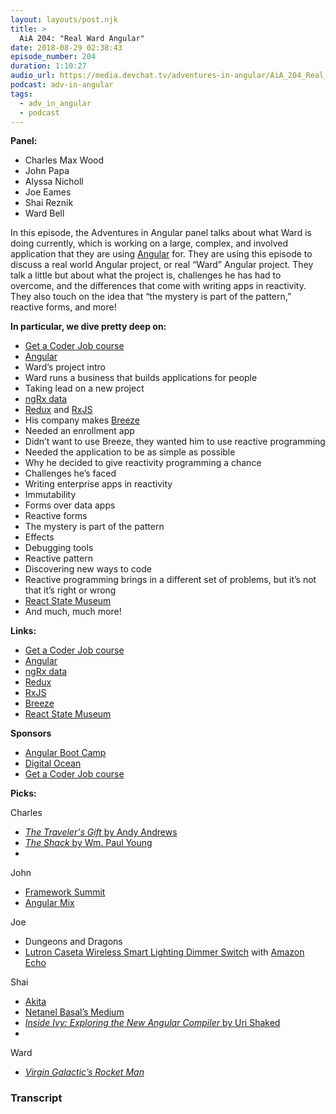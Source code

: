 ```yaml
---
layout: layouts/post.njk
title: >
  AiA 204: "Real Ward Angular"
date: 2018-08-29 02:38:43
episode_number: 204
duration: 1:10:27
audio_url: https://media.devchat.tv/adventures-in-angular/AiA_204_Real_Ward_Angular.mp3
podcast: adv-in-angular
tags:
  - adv_in_angular
  - podcast
---
```


**Panel:**

- Charles Max Wood
- John Papa
- Alyssa Nicholl
- Joe Eames
- Shai Reznik
- Ward Bell

In this episode, the Adventures in Angular panel talks about what Ward is doing currently, which is working on a large, complex, and involved application that they are using [Angular](https://angular.io/) for. They are using this episode to discuss a real world Angular project, or real “Ward” Angular project. They talk a little but about what the project is, challenges he has had to overcome, and the differences that come with writing apps in reactivity. They also touch on the idea that “the mystery is part of the pattern,” reactive forms, and more!

**In particular, we dive pretty deep on:**

- [Get a Coder Job course](https://devchat.tv/get-a-coder-job/)
- [Angular](https://angular.io/)
- Ward’s project intro
- Ward runs a business that builds applications for people
- Taking lead on a new project
- [ngRx data](https://github.com/johnpapa/angular-ngrx-data)
- [Redux](https://redux.js.org/) and [RxJS](https://github.com/ReactiveX/rxjs)
- His company makes [Breeze](http://breeze.github.io/doc-js/)
- Needed an enrollment app
- Didn’t want to use Breeze, they wanted him to use reactive programming
- Needed the application to be as simple as possible
- Why he decided to give reactivity programming a chance
- Challenges he’s faced
- Writing enterprise apps in reactivity
- Immutability
- Forms over data apps
- Reactive forms
- The mystery is part of the pattern
- Effects
- Debugging tools
- Reactive pattern
- Discovering new ways to code
- Reactive programming brings in a different set of problems, but it’s not that it’s right or wrong
- [React State Museum](https://github.com/GantMan/ReactStateMuseum)
- And much, much more!

**Links:**

- [Get a Coder Job course](https://devchat.tv/get-a-coder-job/)
- [Angular](https://angular.io/)
- [ngRx data](https://github.com/johnpapa/angular-ngrx-data)
- [Redux](https://redux.js.org/)
- [RxJS](https://github.com/ReactiveX/rxjs)
- [Breeze](http://breeze.github.io/doc-js/)
- [React State Museum](https://github.com/GantMan/ReactStateMuseum)

**Sponsors**

- [Angular Boot Camp](https://angularbootcamp.com/)
- [Digital Ocean](https://www.digitalocean.com/)
- [Get a Coder Job course](https://devchat.tv/get-a-coder-job/)

**Picks:**

Charles

- [_The Traveler's Gift_ by Andy Andrews](https://www.amazon.com/Travelers-Gift-Andy-Andrews/dp/0785273220)
- [_The Shack_ by Wm. Paul Young](https://www.amazon.com/Shack-Wm-Paul-Young/dp/1455567612)
-

John

- [Framework Summit](https://www.frameworksummit.com/)
- [Angular Mix](https://angularmix.com/)

Joe

- Dungeons and Dragons
- [Lutron Caseta Wireless Smart Lighting Dimmer Switch](https://www.amazon.com/Lutron-Wireless-Lighting-P-PKG1W-WH-Assistant/dp/B00JJY0S4G) with [Amazon Echo](https://www.amazon.com/all-new-amazon-echo-speaker-with-wifi-alexa-dark-charcoal/dp/B06XCM9LJ4)

Shai

- [Akita](https://github.com/datorama/akita)
- [Netanel Basal’s Medium](https://medium.com/@NetanelBasal)
- [_Inside Ivy: Exploring the New Angular Compiler_ by Uri Shaked](https://blog.angularindepth.com/inside-ivy-exploring-the-new-angular-compiler-ebf85141cee1)
-

Ward

- [_Virgin Galactic’s Rocket Man_](https://www.newyorker.com/magazine/2018/08/20/virgin-galactics-rocket-man)

### Transcript
